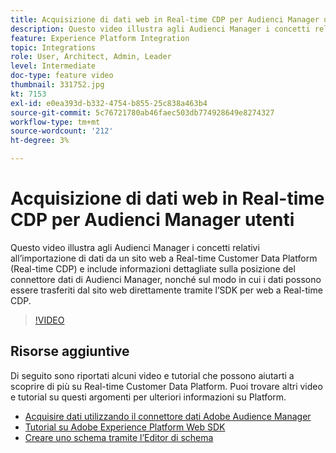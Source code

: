 ```yaml
---
title: Acquisizione di dati web in Real-time CDP per Audienci Manager utenti
description: Questo video illustra agli Audienci Manager i concetti relativi all’importazione di dati da un sito web a Real-time Customer Data Platform (Real-time CDP) e include informazioni dettagliate sulla posizione del connettore dati di Audienci Manager, nonché sul modo in cui i dati possono essere trasferiti dal sito web direttamente tramite l’SDK per web a Real-time CDP.
feature: Experience Platform Integration
topic: Integrations
role: User, Architect, Admin, Leader
level: Intermediate
doc-type: feature video
thumbnail: 331752.jpg
kt: 7153
exl-id: e0ea393d-b332-4754-b855-25c838a463b4
source-git-commit: 5c76721780ab46faec503db774928649e8274327
workflow-type: tm+mt
source-wordcount: '212'
ht-degree: 3%

---
```


# Acquisizione di dati web in Real-time CDP per Audienci Manager utenti

Questo video illustra agli Audienci Manager i concetti relativi all’importazione di dati da un sito web a Real-time Customer Data Platform (Real-time CDP) e include informazioni dettagliate sulla posizione del connettore dati di Audienci Manager, nonché sul modo in cui i dati possono essere trasferiti dal sito web direttamente tramite l’SDK per web a Real-time CDP.

>[!VIDEO](https://video.tv.adobe.com/v/331752/?quality=12&learn=on)

## Risorse aggiuntive

Di seguito sono riportati alcuni video e tutorial che possono aiutarti a scoprire di più su Real-time Customer Data Platform. Puoi trovare altri video e tutorial su questi argomenti per ulteriori informazioni su Platform.

* [Acquisire dati utilizzando il connettore dati Adobe Audience Manager](https://experienceleague.adobe.com/docs/platform-learn/tutorials/sources/ingest-data-from-aam.html?lang=en#sources)
* [Tutorial su Adobe Experience Platform Web SDK](https://experienceleague.adobe.com/docs/web-sdk-learn/tutorials/overview.html?lang=en)
* [Creare uno schema tramite l’Editor di schema](https://experienceleague.adobe.com/docs/experience-platform/xdm/tutorials/create-schema-ui.html?lang=en#getting-started)

